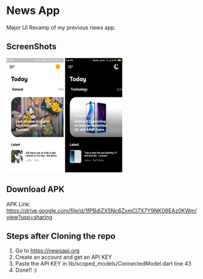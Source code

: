 # News App

Major UI Revamp of my previous news app.

## ScreenShots

<img src="screenshots/ScreenShot1.jpeg" width="150" height="300">

<img src="screenshots/ScreenShot2.jpeg" width="150" height="300">


## Download APK
APK Link: https://drive.google.com/file/d/1fPBdiZX5Nc6ZxmCl7X7Y9NK06EAz0KWm/view?usp=sharing

## Steps after Cloning the repo

1) Go to https://newsapi.org
2) Create an account and get an API KEY
3) Paste the API KEY in lib/scoped_models/ConnectedModel.dart line 43
4) Done!! :)
